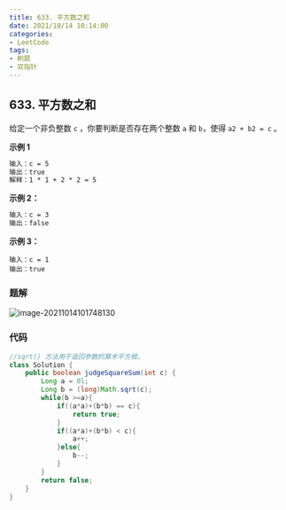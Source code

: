 ```yaml
---
title: 633. 平方数之和
date: 2021/10/14 10:14:00
categories:
- LeetCode
tags:
- 刷题
- 双指针
---
```


## 633. 平方数之和

给定一个非负整数 `c` ，你要判断是否存在两个整数 `a` 和 `b`，使得 `a2 + b2 = c` 。

**示例 1**

```markdown
输入：c = 5
输出：true
解释：1 * 1 + 2 * 2 = 5
```

**示例 2：**

```markdown
输入：c = 3
输出：false
```

**示例 3：**

```
输入：c = 1
输出：true
```

### 题解

![image-20211014101748130](/img/LeetCode/image-20211014101748130.png)

### 代码

```java
//sqrt() 方法用于返回参数的算术平方根。
class Solution {
    public boolean judgeSquareSum(int c) {
        Long a = 0l;
        Long b = (long)Math.sqrt(c);
        while(b >=a){
            if((a*a)+(b*b) == c){
                return true;
            }
            if((a*a)+(b*b) < c){
                a++;
            }else{   
                b--;
            }
        }
        return false;
    }
}
```

